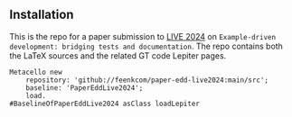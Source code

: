 ## Installation

This is the repo for a paper submission to [LIVE 2024](https://2024.splashcon.org/home/live-2024) on `Example-driven development: bridging tests and documentation`.
The repo contains both the LaTeX sources and the related GT code Lepiter pages.

```st
Metacello new
	repository: 'github://feenkcom/paper-edd-live2024:main/src';
	baseline: 'PaperEddLive2024';
	load.
#BaselineOfPaperEddLive2024 asClass loadLepiter
```

